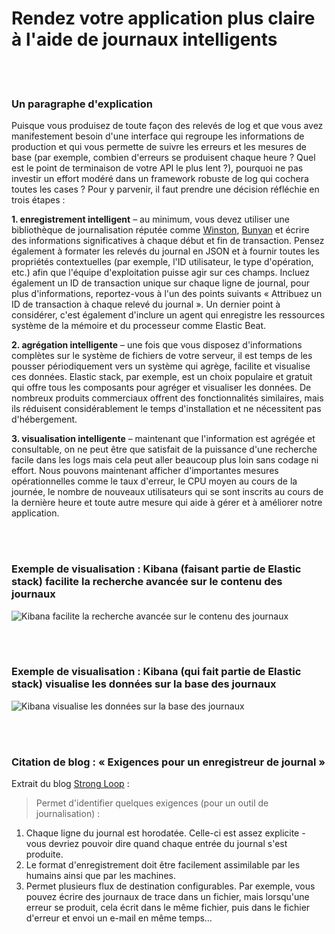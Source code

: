 # Rendez votre application plus claire à l'aide de journaux intelligents

<br/><br/>

### Un paragraphe d'explication

Puisque vous produisez de toute façon des relevés de log et que vous avez manifestement besoin d'une interface qui regroupe les informations de production et qui vous permette de suivre les erreurs et les mesures de base (par exemple, combien d'erreurs se produisent chaque heure ? Quel est le point de terminaison de votre API le plus lent ?), pourquoi ne pas investir un effort modéré dans un framework robuste de log qui cochera toutes les cases ? Pour y parvenir, il faut prendre une décision réfléchie en trois étapes :

**1. enregistrement intelligent** – au minimum, vous devez utiliser une bibliothèque de journalisation réputée comme [Winston](https://github.com/winstonjs/winston), [Bunyan](https://github.com/trentm/node-bunyan) et écrire des informations significatives à chaque début et fin de transaction. Pensez également à formater les relevés du journal en JSON et à fournir toutes les propriétés contextuelles (par exemple, l'ID utilisateur, le type d'opération, etc.) afin que l'équipe d'exploitation puisse agir sur ces champs. Incluez également un ID de transaction unique sur chaque ligne de journal, pour plus d'informations, reportez-vous à l'un des points suivants « Attribuez un ID de transaction à chaque relevé du journal ». Un dernier point à considérer, c'est également d'inclure un agent qui enregistre les ressources système de la mémoire et du processeur comme Elastic Beat.

**2. agrégation intelligente** – une fois que vous disposez d'informations complètes sur le système de fichiers de votre serveur, il est temps de les pousser périodiquement vers un système qui agrège, facilite et visualise ces données. Elastic stack, par exemple, est un choix populaire et gratuit qui offre tous les composants pour agréger et visualiser les données. De nombreux produits commerciaux offrent des fonctionnalités similaires, mais ils réduisent considérablement le temps d'installation et ne nécessitent pas d'hébergement.

**3. visualisation intelligente** – maintenant que l'information est agrégée et consultable, on ne peut être que satisfait de la puissance d'une recherche facile dans les logs mais cela peut aller beaucoup plus loin sans codage ni effort. Nous pouvons maintenant afficher d'importantes mesures opérationnelles comme le taux d'erreur, le CPU moyen au cours de la journée, le nombre de nouveaux utilisateurs qui se sont inscrits au cours de la dernière heure et toute autre mesure qui aide à gérer et à améliorer notre application.

<br/><br/>

### Exemple de visualisation : Kibana (faisant partie de Elastic stack) facilite la recherche avancée sur le contenu des journaux

![Kibana facilite la recherche avancée sur le contenu des journaux](./assets/images/smartlogging1.png)

<br/><br/>

### Exemple de visualisation : Kibana (qui fait partie de Elastic stack) visualise les données sur la base des journaux

![Kibana visualise les données sur la base des journaux](./assets/images/smartlogging2.jpg)

<br/><br/>

### Citation de blog : « Exigences pour un enregistreur de journal »

Extrait du blog [Strong Loop](https://strongloop.com/strongblog/compare-node-js-logging-winston-bunyan/) :

> Permet d'identifier quelques exigences (pour un outil de journalisation) :
1. Chaque ligne du journal est horodatée. Celle-ci est assez explicite - vous devriez pouvoir dire quand chaque entrée du journal s'est produite.
2. Le format d'enregistrement doit être facilement assimilable par les humains ainsi que par les machines.
3. Permet plusieurs flux de destination configurables. Par exemple, vous pouvez écrire des journaux de trace dans un fichier, mais lorsqu'une erreur se produit, cela écrit dans le même fichier, puis dans le fichier d'erreur et envoi un e-mail en même temps…

<br/><br/>

<br/><br/>
